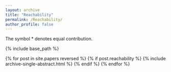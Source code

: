 ```yaml
---
layout: archive
title: "Reachability"
permalink: /Reachability/
author_profile: false
---
```


The symbol * denotes equal contribution.

{% include base_path %}

{% for post in site.papers reversed %}
	{% if post.reachability %}
	  {% include archive-single-abstract.html %}
	{% endif %}
{% endfor %}